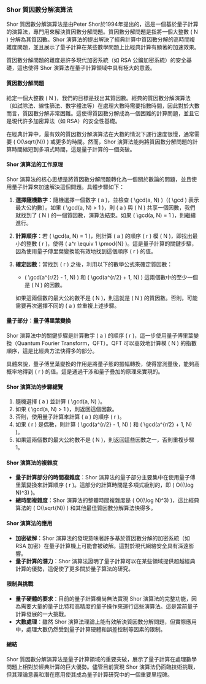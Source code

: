 ### **Shor 質因數分解演算法**

Shor 質因數分解演算法是由Peter Shor於1994年提出的，這是一個基於量子計算的演算法，專門用來解決質因數分解問題。質因數分解問題是指將一個大整數 \( N \) 分解為其質因數。Shor 演算法的提出解決了經典計算中質因數分解的高時間複雜度問題，並且展示了量子計算在某些數學問題上比經典計算有顯著的加速效果。

質因數分解問題的難度是許多現代加密系統（如 RSA 公鑰加密系統）的安全基礎，這也使得 Shor 演算法在量子計算領域中具有極大的意義。

#### **質因數分解問題**

給定一個大整數 \( N \)，我們的目標是找出其質因數。經典的質因數分解演算法（如試除法、線性篩法、數字體法等）在處理大數時需要指數時間，因此對於大數而言，質因數分解非常困難。這使得質因數分解成為一個困難的計算問題，並且它是現代許多加密算法（如 RSA）的安全性基礎。

在經典計算中，最有效的質因數分解演算法在大數的情況下運行速度很慢，通常需要 \( O(\sqrt{N}) \) 或更多的時間。然而，Shor 演算法能夠將質因數分解問題的計算時間縮短到多項式時間，這是量子計算的一個突破。

#### **Shor 演算法的工作原理**

Shor 演算法的核心思想是將質因數分解問題轉化為一個關於數論的問題，並且使用量子計算來加速解決這個問題。具體步驟如下：

1. **選擇隨機數字**：隨機選擇一個數字 \( a \)，並檢查 \( \gcd(a, N) \)（\( \gcd \) 表示最大公約數）。如果 \( \gcd(a, N) > 1 \)，則 \( a \) 與 \( N \) 共享一個因數，我們就找到了 \( N \) 的一個質因數，演算法結束。如果 \( \gcd(a, N) = 1 \)，則繼續進行。

2. **計算順序**：若 \( \gcd(a, N) = 1 \)，則計算 \( a \) 的順序 \( r \) 模 \( N \)，即找出最小的整數 \( r \)，使得 \( a^r \equiv 1 \pmod{N} \)。這是量子計算的關鍵步驟，因為使用量子傅里葉變換能有效地找到這個順序 \( r \) 的值。

3. **確定因數**：當找到 \( r \) 之後，利用以下的數學公式來確定質因數：
   - \( \gcd(a^{r/2} - 1, N) \) 和 \( \gcd(a^{r/2} + 1, N) \) 這兩個數中的至少一個是 \( N \) 的因數。

   如果這兩個數的最大公約數不是 \( N \)，則這就是 \( N \) 的質因數。否則，可能需要再次選擇不同的 \( a \) 並重複上述步驟。

#### **量子部分：量子傅里葉變換**

Shor 演算法中的關鍵步驟是計算數字 \( a \) 的順序 \( r \)，這一步使用量子傅里葉變換（Quantum Fourier Transform，QFT）。QFT 可以高效地計算模 \( N \) 的指數順序，這是比經典方法快得多的部分。

具體來說，量子傅里葉變換的作用是將量子態的振幅轉換，使得當測量後，能夠高概率地得到 \( r \) 的值。這是通過干涉和量子疊加的原理來實現的。

#### **Shor 演算法的步驟總覽**

1. 隨機選擇 \( a \) 並計算 \( \gcd(a, N) \)。
2. 如果 \( \gcd(a, N) > 1 \)，則返回這個因數。
3. 否則，使用量子計算來計算 \( a \) 的順序 \( r \)。
4. 如果 \( r \) 是偶數，則計算 \( \gcd(a^{r/2} - 1, N) \) 和 \( \gcd(a^{r/2} + 1, N) \)。
5. 如果這兩個數的最大公約數不是 \( N \)，則返回這些因數之一，否則重複步驟1。

#### **Shor 演算法的複雜度**

- **量子計算部分的時間複雜度**：Shor 演算法的量子部分主要集中在使用量子傅里葉變換來計算順序 \( r \)。這部分的計算時間是多項式級別的，即 \( O((\log N)^3) \)。
- **總時間複雜度**：Shor 演算法的整體時間複雜度是 \( O((\log N)^3) \)，這比經典算法的 \( O(\sqrt{N}) \) 和其他最佳質因數分解算法快得多。

#### **Shor 演算法的應用**

- **加密破解**：Shor 演算法的發現意味著許多基於質因數分解的加密系統（如 RSA 加密）在量子計算機上可能會被破解。這對於現代網絡安全具有深遠影響。
- **量子計算的潛力**：Shor 演算法證明了量子計算可以在某些領域提供超越經典計算的優勢，這促使了更多關於量子算法的研究。

#### **限制與挑戰**

- **量子硬體的要求**：目前的量子計算機尚無法實現 Shor 演算法的完整功能，因為需要大量的量子比特和高精度的量子操作來運行這些演算法。這是當前量子計算發展的一大挑戰。
- **大數處理**：雖然 Shor 演算法理論上能有效解決質因數分解問題，但實際應用中，處理大數仍然受到量子計算硬體和誤差控制等因素的限制。

#### **總結**

Shor 質因數分解演算法是量子計算領域的重要突破，展示了量子計算在處理數學問題上相對於經典計算的巨大優勢。儘管目前實現 Shor 演算法仍面臨技術挑戰，但其理論意義和潛在應用使其成為量子計算研究中的一個重要里程碑。